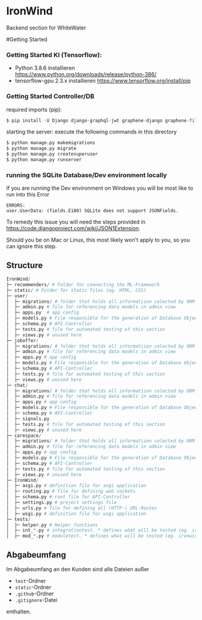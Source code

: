 # IronWind
Backend section for WhiteWater

#Getting Started
### Getting Started KI (Tensorflow):

- Python 3.8.6 installieren https://www.python.org/downloads/release/python-386/
- tensorflow-gpu 2.3.x installieren https://www.tensorflow.org/install/pip

### Getting Started Controller/DB

required imports (pip):
```py
$ pip install -U Django django-graphql-jwt graphene-django graphene-file-upload channels_redis graphene-subscriptions
```
starting the server:
execute the following commands in this directory
```py
$ python manage.py makemigrations
$ python manage.py migrate
$ python manage.py createsuperuser
$ python manage.py runserver
```

### running the SQLite Database/Dev environment locally
If you are running the Dev environment on Windows you will be most like to run into this Error 
```SystemCheckError: System check identified some issues:
ERRORS:
user.UserData: (fields.E180) SQLite does not support JSONFields.
```

To remedy this issue you will need the steps provided in https://code.djangoproject.com/wiki/JSON1Extension.

Should you be on Mac or Linux, this most likely won't apply to you, so you can ignore this step. 

## Structure
```py
IronWind/
├─ recommenders/ # Folder for connecting the ML-Framework
├─ static/ # Folder for static files (eg. HTML, CSS)
├─ user/
│  ├─ migrations/ # folder that holds all informatiion colected by ORM
│  ├─ admin.py # file for referencing data models in admin view
│  ├─ apps.py  # app config
│  ├─ models.py # File responsible for the generation of Database Objects via ORM
│  ├─ schema.py # API-Controller 
│  ├─ tests.py # file for automated testing of this section
│  ├─ views.py # unused here
├─ joboffer/
│  ├─ migrations/ # folder that holds all informatiion colected by ORM
│  ├─ admin.py # file for referencing data models in admin view
│  ├─ apps.py # app config
│  ├─ models.py # File responsible for the generation of Database Objects via ORM
│  ├─ schema.py # API-Controller 
│  ├─ tests.py # file for automated testing of this section
│  ├─ views.py # unused here
├─ chat/
│  ├─ migrations/ # folder that holds all informatiion colected by ORM
│  ├─ admin.py # file for referencing data models in admin view
│  ├─ apps.py # app config
│  ├─ models.py # File responsible for the generation of Database Objects via ORM
│  ├─ schema.py # API-Controller 
│  ├─ signals.py
│  ├─ tests.py # file for automated testing of this section
│  ├─ views.py # unused here
├─ carespace/
│  ├─ migrations/ # folder that holds all informatiion colected by ORM
│  ├─ admin.py # file for referencing data models in admin view
│  ├─ apps.py # app config
│  ├─ models.py # File responsible for the generation of Database Objects via ORM
│  ├─ schema.py # API-Controller 
│  ├─ tests.py # file for automated testing of this section
│  ├─ views.py # unused here
├─ IronWind/
│  ├─ asgi.py # definition file for asgi application
│  ├─ routing.py # file for defining web sockets
│  ├─ schema.py # root file for API-Controller 
│  ├─ settings.py # project settings file
│  ├─ urls.py # file for defining all (HTTP-) URL-Routes
│  ├─ wsgi.py # definition file for wsgi application
├─ tests/
│  ├─ helper.py # Helper functions
│  ├─ int_*.py # integrationtest. * defines what will be tested (eg. ironwind-api)
│  ├─ mod_*.py # moduletest. * defines what will be tested (eg. ironwind-user)
```


## Abgabeumfang

Im Abgabeumfang an den Kunden sind alle Dateien außer
- `test`-Ordner
- `static`-Ordner
- `.github`-Ordner
- `.gitignore`-Datei

enthalten.
